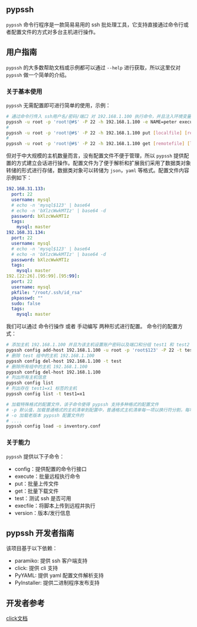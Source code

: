 ## pypssh
`pypssh` 命令行程序是一款简易易用的 ssh 批处理工具，它支持直接通过命令行或者配置文件的方式对多台主机进行操作。

## 用户指南
`pypssh` 的大多数帮助文档或示例都可以通过 `--help` 进行获取，所以这里仅对 `pypssh` 做一个简单的介绍。

### 关于基本使用
`pypssh` 无需配置即可进行简单的使用，示例：
```bash
# 通过命令行传入 ssh用户名/密码/端口 对 192.168.1.100 执行命令，并且注入环境变量
pypssh -u root -p 'root!@#$' -P 22 -h 192.168.1.100 -e NAME=peter execute 'echo hello $NAME'
# 
pypssh -u root -p 'root!@#$' -P 22 -h 192.168.1.100 put [localfile] [remotefile]
# 
pypssh -u root -p 'root!@#$' -P 22 -h 192.168.1.100 get [remotefile] [localdir]
```

但对于中大规模的主机数量而言，没有配置文件不便于管理，所以 `pypssh` 提供配置的方式建立会话进行操作。配置文件为了便于解析和扩展我们采用了数据类对象转储的形式进行存储，数据类对象可以转储为 `json`，`yaml` 等格式。配置文件内容示例如下：

```yaml
192.168.31.133:
  port: 22
  username: mysql
  # echo -n 'mysql$123' | base64
  # echo -n 'bXlzcWwkMTIz' | base64 -d
  password: bXlzcWwkMTIz
  tags:
    mysql: master
192.168.31.134:
  port: 22
  username: mysql
  # echo -n 'mysql$123' | base64
  # echo -n 'bXlzcWwkMTIz' | base64 -d
  password: bXlzcWwkMTIz
  tags:
    mysql: master
192.[22:26].[95:99].[95:99]:
  port: 22
  username: mysql
  pkfile: "/root/.ssh/id_rsa"
  pkpasswd: ""
  sudo: false
  tags:
    mysql: master
```

我们可以通过 命令行操作 或者 手动编写 两种形式进行配置。
命令行的配置方式：
```bash
# 添加主机 192.168.1.100 并且为该主机设置账户密码以及端口和分组 test1 和 test2
pypssh config add-host 192.168.1.100 -u root -p 'root$123' -P 22 -t test1=x1 -t test2=x2
# 删除 test 组中的主机 192.168.1.100
pypssh config del-host 192.168.1.100 -t test
# 删除所有组中的主机 192.168.1.100
pypssh config del-host 192.168.1.100
# 列出所有主机信息
pypssh config list
# 列出存在 test1=x1 标签的主机
pypssh config list -t test1=x1

# 加载特殊格式的配置文件，该子命令使得 pypssh 支持多种格式的配置文件
# -p 默认值，加载普通格式的主机清单到配置中，普通格式主机清单每一项以换行符分割，每项格式为 hostname:[sshPort]:[sshUser]:[sshPassword]:[group1]:[group2]....
# -o 加载老版本 pypssh 配置文件的
# ....
pypssh config load -o inventory.conf 
```


### 关于能力
`pypssh` 提供以下子命令：
- config：提供配置的命令行接口
- execute：批量远程执行命令
- put：批量上传文件
- get：批量下载文件
- test：测试 ssh 是否可用
- execfile：将脚本上传到远程并执行
- version：版本/发行信息

## pypssh 开发者指南

该项目基于以下依赖：  
- paramiko: 提供 ssh 客户端支持  
- click: 提供 cli 支持  
- PyYAML: 提供 yaml 配置文件解析支持  
- PyInstaller: 提供二进制程序发布支持  


## 开发者参考
[click文档](https://click.palletsprojects.com/en/7.x/)